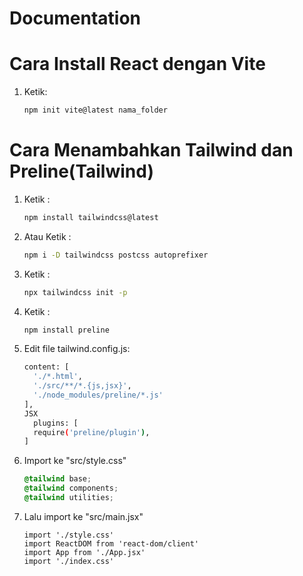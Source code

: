 # Documentation
# Cara Install React dengan Vite
1. Ketik: 
   ```bash
   npm init vite@latest nama_folder

# Cara Menambahkan Tailwind dan Preline(Tailwind)
1. Ketik :
   ```bash
   npm install tailwindcss@latest
3. Atau Ketik :
   ```bash
   npm i -D tailwindcss postcss autoprefixer
5. Ketik :
   ```bash
   npx tailwindcss init -p
7. Ketik :
   ```bash
   npm install preline
9. Edit file tailwind.config.js:
   ```bash
   content: [
     './*.html',
     './src/**/*.{js,jsx}',
     './node_modules/preline/*.js'
   ],
   JSX
     plugins: [
     require('preline/plugin'),
   ] 

10. Import ke "src/style.css"
    ```CSS 
    @tailwind base;
    @tailwind components;
    @tailwind utilities;
11. Lalu import ke "src/main.jsx"
    ```JSX
    import './style.css'
    import ReactDOM from 'react-dom/client'
    import App from './App.jsx'
    import './index.css'
